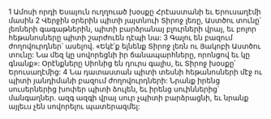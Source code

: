 1 Ամոսի որդի Եսայուն ուղղուած խօսքը Հրէաստանի եւ Երուսաղէմի մասին
2 Վերջին օրերին պիտի յայտնուի Տիրոջ լեռը,
Աստծու տունը՝ լեռների գագաթներին,
պիտի բարձրանայ բլուրների վրայ,
եւ բոլոր հեթանոսները պիտի շարժուեն դէպի նա:
3 Գալու են բազում ժողովուրդներ՝ ասելով.
«Եկէ՛ք ելնենք Տիրոջ լեռն ու Յակոբի Աստծու տունը: Նա մեզ կը սովորեցնի իր ճանապարհները, որոնցով եւ կը գնանք»:
Օրէնքները Սիոնից են դուրս գալիս,
եւ Տիրոջ խօսքը՝ Երուսաղէմից:
4 Նա դատաստան պիտի տեսնի հեթանոսների մէջ ու պիտի յանդիմանի բազում ժողովուրդների:
Նրանք իրենց սուսերներից խոփեր պիտի ձուլեն,
եւ իրենց սուիններից՝ մանգաղներ.
ազգ ազգի վրայ սուր չպիտի բարձրացնի,
եւ նրանք այլեւս չեն սովորելու պատերազմել:
